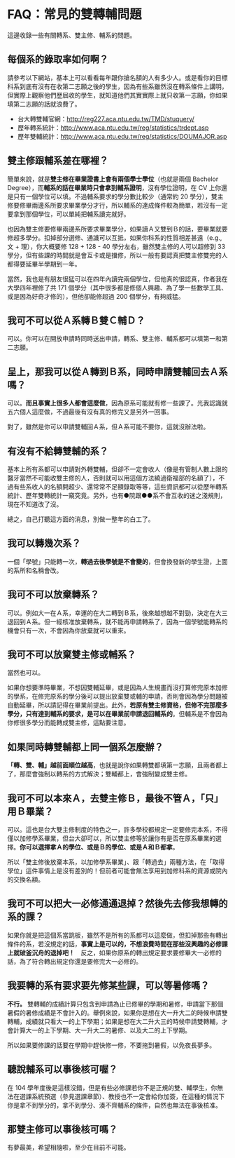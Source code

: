 # FAQ：常見的雙轉輔問題

這邊收錄一些有關轉系、雙主修、輔系的問題。

## 每個系的錄取率如何啊？

請參考以下網站，基本上可以看看每年跟你搶名額的人有多少人。或是看你的目標科系到底有沒有在收第二志願之後的學生，因為有些系雖然沒在轉系條件上講明，但實際上觀察他們歷屆收的學生，就知道他們其實實際上就只收第一志願，你如果填第二志願的話就浪費了。

- 台大轉雙輔官網：http://reg227.aca.ntu.edu.tw/TMD/stuquery/
- 歷年轉系統計：http://www.aca.ntu.edu.tw/reg/statistics/trdept.asp
- 歷年雙輔統計：http://www.aca.ntu.edu.tw/reg/statistics/DOUMAJOR.asp

## 雙主修跟輔系差在哪裡？

簡單來說，就是**雙主修在畢業證書上會有兩個學士學位**（也就是兩個 Bachelor Degree），而**輔系的話在畢業時只會拿到輔系證明**，沒有學位證明，在 CV 上你還是只有一個學位可以填。不過輔系要求的學分數比較少（通常約 20 學分），雙主修要修畢兩邊系所要求畢業學分才行，所以輔系的達成條件較為簡單，若沒有一定要拿到那個學位，可以單純把輔系讀完就好。

也因為雙主修要修畢兩邊系所要求畢業學分，如果讀Ａ又雙到Ｂ的話，要畢業就要修超多學分。扣掉部分選修、通識可以互抵，如果你科系的性質相差甚遠（e.g., 文 + 理），你大概要修 128 + 128 - 40 學分左右，雖然雙主修的人可以超修到 33 學分，但有些課的時間就是會互卡或是擋修，所以一般有要認真把雙主修雙完的人都得要延畢半學期到一年。

當然，我也是有朋友很猛可以在四年內讀完兩個學位，但他真的很認真，作者我在大學四年裡修了共 171 個學分（其中很多都是修個人興趣、為了學一些數學工具、或是因為好奇才修的），但他卻能修超過 200 個學分，有夠威猛。

## 我可不可以從Ａ系轉Ｂ雙Ｃ輔Ｄ？

可以。你可以在開放申請時同時送出申請，轉系、雙主修、輔系都可以填第一和第二志願。

## 呈上，那我可以從Ａ轉到Ｂ系，同時申請雙輔回去Ａ系嗎？

可以。**而且事實上很多人都會這麼做**，因為原系可能就有修一些課了。光我認識就五六個人這麼做，不過最後有沒有真的修完又是另外一回事。

對了，雖然是你可以申請雙輔回Ａ系，但Ａ系可能不要你，這就沒辦法啦。

## 有沒有不給轉雙輔的系？

基本上所有系都可以申請對外轉雙輔，但卻不一定會收人（像是有管制人數上限的醫牙當然不可能收雙主修的人，否則就可以用這個方法繞過衛福部的名額了），不過有些系收人的名額開超少、還常常不足額錄取等等，這些資訊都可以從歷年轉系統計、歷年雙轉統計一窺究竟。另外，也有●院跟●●系不會互收的迷之淺規則，現在不知道改了沒。

總之，自己打聽這方面的消息，別做一整年的白工了。

## 我可以轉幾次系？

一個「學號」只能轉一次，**轉過去後學號是不會變的**，但會換發新的學生證，上面的系所和名稱會改。

## 我可不可以放棄轉系？

可以。例如大一在Ａ系，幸運的在大二轉到Ｂ系，後來越想越不對勁，決定在大三退回到Ａ系。但一經核准放棄轉系，就不能再申請轉系了，因為一個學號能轉系的機會只有一次，不會因為你放棄就可以重來。

## 我可不可以放棄雙主修或輔系？

當然也可以。

如果你想要準時畢業，不想因雙輔延畢，或是因為人生規畫而沒打算修完原本加修的學系，在修完原系的學分後可以提出放棄雙或輔的申請，否則會因為學分問題被自動延畢，所以請記得在畢業前提出。此外，**若原有雙主修資格，但修不完那麼多學分，只有達到輔系的要求，是可以在畢業前申請退回輔系的**。但輔系是不會因為你修很多學分而能轉成雙主修，這點要注意。

## 如果同時轉雙輔都上同一個系怎麼辦？

**「轉、雙、輔」越前面順位越高**，也就是說你如果轉雙都填第一志願，且兩者都上了，那麼會強制以轉系的方式解決；雙輔都上，會強制變成雙主修。

## 我可不可以本來Ａ，去雙主修Ｂ，最後不管Ａ，「只」用Ｂ畢業？

可以。這也是台大雙主修制度的特色之一，許多學校都規定一定要修完本系，不得僅以加修學系畢業，但台大卻可以，所以雙主修等於讓你有是否在原系畢業的選擇。**你可以選擇拿Ａ的學位、或是Ｂ的學位、或是Ａ和Ｂ都拿**。

所以「雙主修後放棄本系，以加修學系畢業」、跟「轉過去」兩種方法，在「取得學位」這件事情上是沒有差別的！但前者可能會無法享用到加修科系的資源或院內的交換名額。

## 我可不可以把大一必修通通退掉？然後先去修我想轉的系的課？

如果你就是把這個系當跳板，雖然不是所有的系都可以這麼做，但扣掉那些有轉出條件的系，若沒規定的話，**事實上是可以的，不想浪費時間在那些沒興趣的必修課上就破釜沉舟的退掉吧！**　反之，如果你原系的轉出規定要求要修畢大一必修的話，為了符合轉出規定你還是要修完大一必修的。

## 我要轉的系有要求要先修某些課，可以等暑修嗎？

**不行。** 雙轉輔的成績計算只包含到申請為止已修畢的學期和暑修，申請當下那個暑假的暑修成績是不會計入的。舉例來說，如果你是想在大一升大二的時候申請雙轉輔，成績就只看大一的上下學期；如果是想在大二升大三的時候申請雙轉輔，才會計算大一的上下學期、大一升大二的暑修、以及大二的上下學期。

所以如果要修課的話要在學期中趕快修一修，不要拖到暑假，以免夜長夢多。

## 聽說輔系可以事後核可喔？

在 104 學年度後是這樣沒錯，但是有些必修課若你不是正規的雙、輔學生，你無法在選課系統預選（參見選課章節）、教授也不一定會給你加簽，在這種的情況下你是拿不到學分的，拿不到學分、湊不齊輔系的條件，自然也無法在事後核准。

## 那雙主修可以事後核可嗎？

有夢最美，希望相隨啦，至少在目前不可能。



